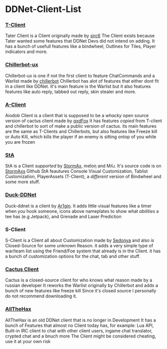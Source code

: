 # DDNet-Client-List

### [T-Client](https://github.com/sjrc6/TaterClient-ddnet)

Tater Client is a Client originally made by [sjrc6](https://github.com/sjrc6/)
The Client exists because Tater wanted some features that DDNet Devs did not intend on adding.
It has a bunch of usefull features like a bindwheel, Outlines for Tiles, Player indicators and more.

### [Chillerbot-ux](https://github.com/chillerbot/chillerbot-ux)

Chillerbot-ux is one if not the first client to feature ChatCommands and a Warlist made by [chillerbot](https://github.com/chillerbot)
Chillerbot has alot of features that either dont fit in a client like DDNet.
It's main feature is the Warlist but it also features features like auto reply, tabbed out reply, skin stealer and more.

### [A-Client](https://github.com/qxdFox/Aiodob-Client-DDNet)

Aiodob Client is a client that is supposed to be a *whacky* open source version of cactus client made by [qxdFox](https://github.com/qxdFox/)
It has features *copied* from T-client and chillerbot to sort of make a public version of cactus.
its main features are the same as T-Clients and Chillerbots, but also features like Freeze kill or Auto Kill, which kills the player if an enemy is sitting ontop of you while you are frozen

### [StA](https://github.com/StormAxs/StA-Main)

StA is a Client *supported* by [StormAx](https://github.com/StormAxs), meloƞ and Mʎɹ. It's source code is on [StormAxs](https://github.com/StormAxs) Github
StA feautures Console Visual Customization, Tablist Customization, PlayerAssets (T-Client), a *different* version of Bindwheel and some more stuff.

### [Duck-DDNet](https://github.com/Ar1gin/duck-ddnet)

Duck-ddnet is a client by [Ar1gin](https://github.com/Ar1gin).
It adds little visual features like a timer when you hook someone, icons above nameplates to show what *abilities* a tee has (e.g Jetpack), and Grenade and Laser Prediction

### S-Client

S-Client is a Client all about Customization made by [Sedonya](https://github.com/Sedonya/) and also is Closed-Source for some unknown Reason.
it adds a very simple type of war/team list using the Friend/Foe system that already is in the Client.
it has a bunch of customization options for the chat, tab and other stuff.

### [Cactus Client](https://cactuss.me/)

Cactus is a closed-source client for who knows what reason made by a russian developer
It reworks the Warlist originally by Chillerbot and adds a bunch of new features like freeze kill
Since it's closed source I personally do not recommend downloading it.

### [AllTheHax](https://allthehaxx.github.io/)

AllTheHax is an old DDNet client that is no longer in Development
It has a bunch of Features that almost no Client today has, for example: Lua API, Built-in IRC client to chat with other client users, ingame chat translator, crypted chat and a bnuch more
The Client might be considered cheating, use it at your own risk
